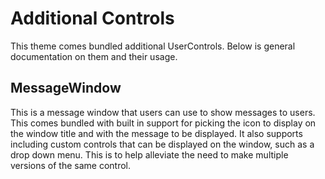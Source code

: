 # Additional Controls

This theme comes bundled additional UserControls. Below is general documentation on them and their usage.

## MessageWindow

This is a message window that users can use to show messages to users. This comes bundled with built in support for picking the icon to display on the window title and with the message to be displayed. It also supports including custom controls that can be displayed on the window, such as a drop down menu. This is to help alleviate the need to make multiple versions of the same control.